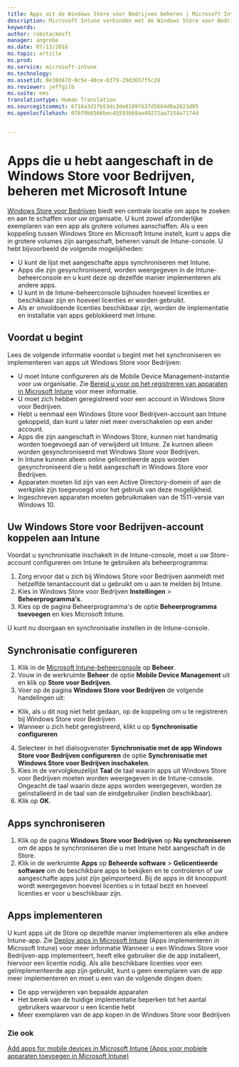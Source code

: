 ```yaml
---
title: Apps uit de Windows Store voor Bedrijven beheren | Microsoft Intune
description: Microsoft Intune verbinden met de Windows Store voor Bedrijven als u apps via het volume-aankoopprogramma hebt gekocht vanuit de Intune-console.
keywords: 
author: robstackmsft
manager: angrobe
ms.date: 07/13/2016
ms.topic: article
ms.prod: 
ms.service: microsoft-intune
ms.technology: 
ms.assetid: 8e38d47d-0c5e-40ce-b379-29d3657f5c28
ms.reviewer: jeffgilb
ms.suite: ems
translationtype: Human Translation
ms.sourcegitcommit: 6716a3d1fb53dc3de0189f637d5664d0a2023d05
ms.openlocfilehash: 07079b6566bec45593bb9ae49272aa7154a7174d


---
```


# Apps die u hebt aangeschaft in de Windows Store voor Bedrijven, beheren met Microsoft Intune
[Windows Store voor Bedrijven](https://www.microsoft.com/business-store) biedt een centrale locatie om apps te zoeken en aan te schaffen voor uw organisatie. U kunt zowel afzonderlijke exemplaren van een app als grotere volumes aanschaffen. Als u een koppeling tussen Windows Store en Microsoft Intune instelt, kunt u apps die in grotere volumes zijn aangeschaft, beheren vanuit de Intune-console. U hebt bijvoorbeeld de volgende mogelijkheden:
* U kunt de lijst met aangeschafte apps synchroniseren met Intune.
* Apps die zijn gesynchroniseerd, worden weergegeven in de Intune-beheerconsole en u kunt deze op dezelfde manier implementeren als andere apps.
* U kunt in de Intune-beheerconsole bijhouden hoeveel licenties er beschikbaar zijn en hoeveel licenties er worden gebruikt.
* Als er onvoldoende licenties beschikbaar zijn, worden de implementatie en installatie van apps geblokkeerd met Intune.

## Voordat u begint
Lees de volgende informatie voordat u begint met het synchroniseren en implementeren van apps uit Windows Store voor Bedrijven:
* U moet Intune configureren als de Mobile Device Management-instantie voor uw organisatie. Zie [Bereid u voor op het registreren van apparaten in Microsoft Intune](get-ready-to-enroll-devices-in-microsoft-intune.md) voor meer informatie.
* U moet zich hebben geregistreerd voor een account in Windows Store voor Bedrijven.
* Hebt u eenmaal een Windows Store voor Bedrijven-account aan Intune gekoppeld, dan kunt u later niet meer overschakelen op een ander account.
* Apps die zijn aangeschaft in Windows Store, kunnen niet handmatig worden toegevoegd aan of verwijderd uit Intune. Ze kunnen alleen worden gesynchroniseerd met Windows Store voor Bedrijven.
* In Intune kunnen alleen online gelicentieerde apps worden gesynchroniseerd die u hebt aangeschaft in Windows Store voor Bedrijven.
* Apparaten moeten lid zijn van een Active Directory-domein of aan de werkplek zijn toegevoegd voor het gebruik van deze mogelijkheid.
* Ingeschreven apparaten moeten gebruikmaken van de 1511-versie van Windows 10.

## Uw Windows Store voor Bedrijven-account koppelen aan Intune
Voordat u synchronisatie inschakelt in de Intune-console, moet u uw Store-account configureren om Intune te gebruiken als beheerprogramma:
1. Zorg ervoor dat u zich bij Windows Store voor Bedrijven aanmeldt met hetzelfde tenantaccount dat u gebruikt om u aan te melden bij Intune.
2. Kies in Windows Store voor Bedrijven **Instellingen** > **Beheerprogramma's**.
3. Kies op de pagina Beheerprogramma's de optie **Beheerprogramma toevoegen** en kies Microsoft Intune.

U kunt nu doorgaan en synchronisatie instellen in de Intune-console.

## Synchronisatie configureren

1. Klik in de [Microsoft Intune-beheerconsole](https://manage.microsoft.com) op **Beheer**.
2. Vouw in de werkruimte **Beheer** de optie **Mobile Device Management** uit en klik op **Store voor Bedrijven**.
3. Voer op de pagina **Windows Store voor Bedrijven** de volgende handelingen uit:
* Klik, als u dit nog niet hebt gedaan, op de koppeling om u te registreren bij Windows Store voor Bedrijven
* Wanneer u zich hebt geregistreerd, klikt u op **Synchronisatie configureren**
4. Selecteer in het dialoogvenster **Synchronisatie met de app Windows Store voor Bedrijven configureren** de optie **Synchronisatie met Windows Store voor Bedrijven inschakelen**.
5. Kies in de vervolgkeuzelijst **Taal** de taal waarin apps uit Windows Store voor Bedrijven moeten worden weergegeven in de Intune-console. Ongeacht de taal waarin deze apps worden weergegeven, worden ze geïnstalleerd in de taal van de eindgebruiker (indien beschikbaar).
6. Klik op **OK**.

## Apps synchroniseren

1. Klik op de pagina **Windows Store voor Bedrijven** op **Nu synchroniseren** om de apps te synchroniseren die u met Intune hebt aangeschaft in de Store.
2. Klik in de werkruimte **Apps** op **Beheerde software** > **Gelicentieerde software** om de beschikbare apps te bekijken en te controleren of uw aangeschafte apps juist zijn geïmporteerd.
Bij de apps in dit knooppunt wordt weergegeven hoeveel licenties u in totaal bezit en hoeveel licenties er voor u beschikbaar zijn.

## Apps implementeren

U kunt apps uit de Store op dezelfde manier implementeren als elke andere Intune-app. Zie [Deploy apps in Microsoft Intune](deploy-apps-in-microsoft-intune.md) (Apps implementeren in Microsoft Intune) voor meer informatie
Wanneer u een Windows Store voor Bedrijven-app implementeert, heeft elke gebruiker die de app installeert, hiervoor een licentie nodig. Als alle beschikbare licenties voor een geïmplementeerde app zijn gebruikt, kunt u geen exemplaren van de app meer implementeren en moet u een van de volgende dingen doen:
* De app verwijderen van bepaalde apparaten
* Het bereik van de huidige implementatie beperken tot het aantal gebruikers waarvoor u een licentie hebt
* Meer exemplaren van de app kopen in de Windows Store voor Bedrijven


### Zie ook
[Add apps for mobile devices in Microsoft Intune (Apps voor mobiele apparaten toevoegen in Microsoft Intune)](add-apps-for-mobile-devices-in-microsoft-intune.md)





<!--HONumber=Jul16_HO4-->



